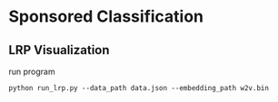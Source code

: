 # Sponsored Classification

## LRP Visualization

run program

```
python run_lrp.py --data_path data.json --embedding_path w2v.bin
```
